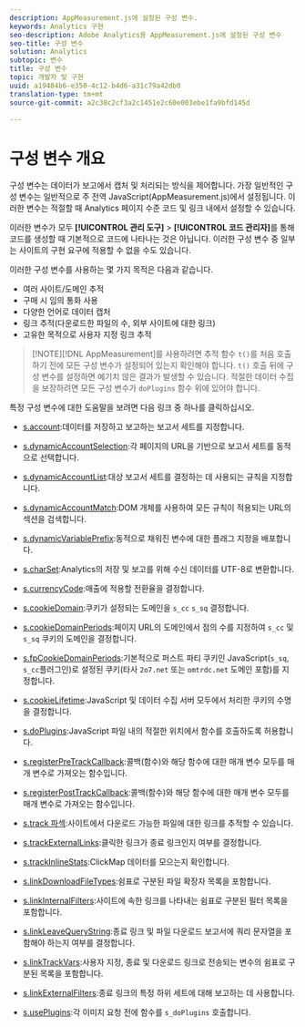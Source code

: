 ```yaml
---
description: AppMeasurement.js에 설정된 구성 변수.
keywords: Analytics 구현
seo-description: Adobe Analytics용 AppMeasurement.js에 설정된 구성 변수
seo-title: 구성 변수
solution: Analytics
subtopic: 변수
title: 구성 변수
topic: 개발자 및 구현
uuid: a19484b6-e350-4c12-b4d6-a31c79a42db0
translation-type: tm+mt
source-git-commit: a2c38c2cf3a2c1451e2c60e003ebe1fa9bfd145d

---
```



# 구성 변수 개요

구성 변수는 데이터가 보고에서 캡처 및 처리되는 방식을 제어합니다. 가장 일반적인 구성 변수는 일반적으로 주 전역 JavaScript(AppMeasurement.js)에서 설정됩니다. 이러한 변수는 적절할 때 Analytics 페이지 수준 코드 및 링크 내에서 설정할 수 있습니다.

이러한 변수가 모두 **[!UICONTROL 관리 도구]** &gt; **[!UICONTROL 코드 관리자]**&#x200B;를 통해 코드를 생성할 때 기본적으로 코드에 나타나는 것은 아닙니다. 이러한 구성 변수 중 일부는 사이트의 구현 요구에 적용할 수 없을 수도 있습니다.

이러한 구성 변수를 사용하는 몇 가지 목적은 다음과 같습니다.

* 여러 사이트/도메인 추적
* 구매 시 임의 통화 사용
* 다양한 언어로 데이터 캡처
* 링크 추적(다운로드한 파일의 수, 외부 사이트에 대한 링크)
* 고유한 목적으로 사용자 지정 링크 추적

> [!NOTE][!DNL AppMeasurement]를 사용하려면 추적 함수 `t()`를 처음 호출하기 전에 모든 구성 변수가 설정되어 있는지 확인해야 합니다. `t()` 호출 뒤에 구성 변수를 설정하면 예기치 않은 결과가 발생할 수 있습니다. 적절한 데이터 수집을 보장하려면 모든 구성 변수가 `doPlugins` 함수 위에 있어야 합니다.

특정 구성 변수에 대한 도움말을 보려면 다음 링크 중 하나를 클릭하십시오.

* [s.account](https://docs.adobe.com/content/help/en/analytics/implementation/javascript-implementation/variables-analytics-reporting/config-var/s-account.html):데이터를 저장하고 보고하는 보고서 세트를 지정합니다.

* [s.dynamicAccountSelection](https://docs.adobe.com/content/help/en/analytics/implementation/javascript-implementation/variables-analytics-reporting/config-var/s-dynaccsel.html):각 페이지의 URL을 기반으로 보고서 세트를 동적으로 선택합니다.

* [s.dynamicAccountList](https://docs.adobe.com/content/help/en/analytics/implementation/javascript-implementation/variables-analytics-reporting/config-var/s-dynacclist.html):대상 보고서 세트를 결정하는 데 사용되는 규칙을 지정합니다.

* [s.dynamicAccountMatch](https://docs.adobe.com/content/help/en/analytics/implementation/javascript-implementation/variables-analytics-reporting/config-var/s-dynaccmatch.html):DOM 개체를 사용하여 모든 규칙이 적용되는 URL의 섹션을 검색합니다.

* [s.dynamicVariablePrefix](https://docs.adobe.com/content/help/en/analytics/implementation/javascript-implementation/variables-analytics-reporting/config-var/s-dynvarprefix.html):동적으로 채워진 변수에 대한 플래그 지정을 배포합니다.

* [s.charSet](https://docs.adobe.com/content/help/en/analytics/implementation/javascript-implementation/variables-analytics-reporting/config-var/s-charset.html):Analytics의 저장 및 보고를 위해 수신 데이터를 UTF-8로 변환합니다.

* [s.currencyCode](https://docs.adobe.com/content/help/en/analytics/implementation/javascript-implementation/variables-analytics-reporting/config-var/s-currcode.html):매출에 적용할 전환율을 결정합니다.

* [s.cookieDomain](https://docs.adobe.com/content/help/en/analytics/implementation/javascript-implementation/variables-analytics-reporting/config-var/s-cookdom.html):쿠키가 설정되는 도메인을 `s_cc` `s_sq` 결정합니다.

* [s.cookieDomainPeriods](https://docs.adobe.com/content/help/en/analytics/implementation/javascript-implementation/variables-analytics-reporting/config-var/s-cookdomperiods.html):페이지 URL의 도메인에서 점의 수를 지정하여 `s_cc` 및 `s_sq` 쿠키의 도메인을 결정합니다.

* [s.fpCookieDomainPeriods](https://docs.adobe.com/content/help/en/analytics/implementation/javascript-implementation/variables-analytics-reporting/config-var/s-fpcookdomperiods.html):기본적으로 퍼스트 파티 쿠키인 JavaScript(`s_sq`, `s_cc`플러그인)로 설정된 쿠키(타사 `2o7.net` 또는 `omtrdc.net` 도메인 포함)를 지정합니다.

* [s.cookieLifetime](https://docs.adobe.com/content/help/en/analytics/implementation/javascript-implementation/variables-analytics-reporting/config-var/s-cooklifetime.html):JavaScript 및 데이터 수집 서버 모두에서 처리한 쿠키의 수명을 결정합니다.

* [s.doPlugins](https://docs.adobe.com/content/help/en/analytics/implementation/javascript-implementation/variables-analytics-reporting/config-var/s-doplugins.html):JavaScript 파일 내의 적절한 위치에서 함수를 호출하도록 허용합니다.

* [s.registerPreTrackCallback](https://docs.adobe.com/content/help/en/analytics/implementation/javascript-implementation/variables-analytics-reporting/config-var/s-regpretrackcback.html):콜백(함수)와 해당 함수에 대한 매개 변수 모두를 매개 변수로 가져오는 함수입니다.

* [s.registerPostTrackCallback](https://docs.adobe.com/content/help/en/analytics/implementation/javascript-implementation/variables-analytics-reporting/config-var/s-regpretrackcback.html):콜백(함수)와 해당 함수에 대한 매개 변수 모두를 매개 변수로 가져오는 함수입니다.

* [s.track 파섹](https://docs.adobe.com/content/help/en/analytics/implementation/javascript-implementation/variables-analytics-reporting/config-var/s-trackdnloadlinks.html):사이트에서 다운로드 가능한 파일에 대한 링크를 추적할 수 있습니다.

* [s.trackExternalLinks](https://docs.adobe.com/content/help/en/analytics/implementation/javascript-implementation/variables-analytics-reporting/config-var/s-trackextlinks.html):클릭한 링크가 종료 링크인지 여부를 결정합니다.

* [s.trackInlineStats](https://docs.adobe.com/content/help/en/analytics/implementation/javascript-implementation/variables-analytics-reporting/config-var/s-trackinlinestats.html):ClickMap 데이터를 모으는지 확인합니다.

* [s.linkDownloadFileTypes](https://docs.adobe.com/content/help/en/analytics/implementation/javascript-implementation/variables-analytics-reporting/config-var/s-linkdownldftype.html):쉼표로 구분된 파일 확장자 목록을 포함합니다.

* [s.linkInternalFilters](https://docs.adobe.com/content/help/en/analytics/implementation/javascript-implementation/variables-analytics-reporting/config-var/s-linkintfilters.html):사이트에 속한 링크를 나타내는 쉼표로 구분된 필터 목록을 포함합니다.

* [s.linkLeaveQueryString](https://docs.adobe.com/content/help/en/analytics/implementation/javascript-implementation/variables-analytics-reporting/config-var/s-linklvqrystring.html):종료 링크 및 파일 다운로드 보고서에 쿼리 문자열을 포함해야 하는지 여부를 결정합니다.

* [s.linkTrackVars](https://docs.adobe.com/content/help/en/analytics/implementation/javascript-implementation/variables-analytics-reporting/config-var/s-linktrackvars.html):사용자 지정, 종료 및 다운로드 링크로 전송되는 변수의 쉼표로 구분된 목록을 포함합니다.

* [s.linkExternalFilters](https://docs.adobe.com/content/help/en/analytics/implementation/javascript-implementation/variables-analytics-reporting/config-var/s-linkextfilters.html):종료 링크의 특정 하위 세트에 대해 보고하는 데 사용합니다.

* [s.usePlugins](https://docs.adobe.com/content/help/en/analytics/implementation/javascript-implementation/variables-analytics-reporting/config-var/s-useplugins.html):각 이미지 요청 전에 함수를 `s_doPlugins` 호출합니다.

